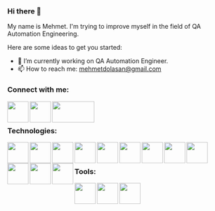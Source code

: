 ### Hi there 👋

My name is Mehmet. I'm trying to improve myself in the field of QA Automation Engineering.

<!--
**mehmetdolasan/mehmetdolasan** is a ✨ _special_ ✨ repository because its `README.md` (this file) appears on your GitHub profile.
-->
Here are some ideas to get you started:
- 🔭 I’m currently working on QA Automation Engineer.
- 📫 How to reach me: mehmetdolasan@gmail.com

### Connect with me:
<a href="https://www.linkedin.com/in/mehmetdolasan/"><img src="https://upload.wikimedia.org/wikipedia/commons/c/ca/LinkedIn_logo_initials.png" align="left" height="48" width="48"></a>

<a href="https://stackoverflow.com/users/19577546/mehmetdolasan"><img src="https://upload.wikimedia.org/wikipedia/commons/e/ef/Stack_Overflow_icon.svg" align="left" height="48" width="48"></a>

<a href="https://medium.com/@mehmetdolasan"><img src="https://miro.medium.com/v2/resize:fit:720/format:webp/1*jfdwtvU6V6g99q3G7gq7dQ.png" align="left" height="48" width="96"></a>

<br>
<br>

### Technologies:

<a href="https://www.w3schools.com/html/"><img src="https://brandslogos.com/wp-content/uploads/images/large/html5-logo.png" align="left" height="48" width="48"></a>
<a href="https://www.w3schools.com/css/"><img src="https://brandslogos.com/wp-content/uploads/images/large/css3-logo.png" align="left" height="48" width="48"></a>
<a href="https://www.java.com/"><img src="https://brandslogos.com/wp-content/uploads/images/large/java-logo-vector-1.svg" align="left" height="48" width="48"></a>
<a href="https://www.selenium.dev/"><img src="https://seeklogo.com/images/S/selenium-logo-DB9103D7CF-seeklogo.com.png" align="left" height="48" width="48"></a>
<a href="https://appium.io/docs/en/2.4/"><img src="https://www.gartner.com/imagesrv/peer-insights/vendors/logos/appium.png" align="left" height="48" width="48"></a>
<a href="https://gauge.org/"><img src="https://brand.gauge.org/assets/images/gauge-bw-logo.png" align="left" height="48" width="48"></a>
<a href="https://maven.apache.org/"><img src="https://logowik.com/content/uploads/images/maven-apache3537.jpg" align="left" height="48" width="48"></a>
<a href="https://junit.org/junit5/"><img src="https://mkyong.com/wp-content/uploads/2016/05/junit-logo.png" align="left" height="48" width="48"></a>
<a href="https://testng.org/doc/"><img src="https://i0.wp.com/blog.knoldus.com/wp-content/uploads/2020/01/TESTNG.png?resize=1024%2C576&ssl=1" align="left" height="48" width="48"></a>
<a href="https://cucumber.io/"><img src="https://logowik.com/content/uploads/images/cucumber3822.jpg" align="left" height="48" width="48"></a>
<a href="https://www.docker.com/"><img src="https://www.docker.com/wp-content/uploads/2022/03/vertical-logo-monochromatic.png" align="left" height="48" width="48"></a>
<a href="https://www.jenkins.io/"><img src="https://w7.pngwing.com/pngs/86/834/png-transparent-jenkins-continuous-integration-logo-software-testing-sonarqube-others-text-logo-cartoon-thumbnail.png" align="left" height="48" width="48"></a>

<br>
<br>

### Tools: 
<a href="https://developer.apple.com/xcode/"><img src="https://is5-ssl.mzstatic.com/image/thumb/Purple112/v4/70/04/f2/7004f2e7-5a89-4d71-22e4-016c6a8594c1/Xcode-85-220-0-4-2x.png/1200x630bb.png" align="left" height="48" width="48"></a>

<a href="https://code.visualstudio.com/"><img src="https://upload.wikimedia.org/wikipedia/commons/thumb/9/9a/Visual_Studio_Code_1.35_icon.svg/2048px-Visual_Studio_Code_1.35_icon.svg.png" align="left" height="48" width="48"></a>

<a href="https://www.jetbrains.com/idea/"><img src="https://brandslogos.com/wp-content/uploads/images/large/intellij-idea-logo.png" align="left" height="48" width="48"></a>










